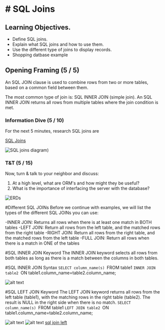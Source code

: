 # # SQL Joins

## Learning Objectives.
- Define SQL joins.
- Explain what SQL joins and how to use them.
- Use the different type of joins to display records.
- Shopping datbase example


## Opening Framing (5 / 5)
An SQL JOIN clause is used to combine rows from two or more tables, based on a common field between them.

The most common type of join is: SQL INNER JOIN (simple join). An SQL INNER JOIN returns all rows from multiple tables where the join condition is met.

### Information Dive (5 / 10)
For the next 5 minutes, research SQL joins are

[SQL Joins](http://www.w3schools.com/sql/sql_join.asp)

![SQL joins diagram](Visual_SQL_JOINS_orig.jpg))

### T&T (5 / 15)
Now, turn & talk to your neighbor and discuss:

1. At a high level, what are ORM's and how might they be useful?
2. What is the importance of interfacing the server with the database?


![ERDs](./active-record.png)

#Different SQL JOINs
Before we continue with examples, we will list the types of the different SQL JOINs you can use:

-INNER JOIN: Returns all rows when there is at least one match in BOTH tables
-LEFT JOIN: Return all rows from the left table, and the matched rows from the right table
-RIGHT JOIN: Return all rows from the right table, and the matched rows from the left table
-FULL JOIN: Return all rows when there is a match in ONE of the tables

#SQL INNER JOIN Keyword
The INNER JOIN keyword selects all rows from both tables as long as there is a match between the columns in both tables.

#SQL INNER JOIN Syntax
`SELECT column_name(s)
`FROM table1
`INNER JOIN table2
`ON table1.column_name=table2.column_name;

![alt text](https://github.com/ATL-WDI-Curriculum/sql-joins/blob/master/img_innerjoin.gif "Inner JOIN")

#SQL LEFT JOIN Keyword
The LEFT JOIN keyword returns all rows from the left table (table1), with the matching rows in the right table (table2). The result is NULL in the right side when there is no match.
`SELECT column_name(s)
`FROM table1
`LEFT JOIN table2
`ON table1.column_name=table2.column_name;

![alt text](https://github.com/ATL-WDI-Curriculum/sql-joins/blob/master/img_leftjoin.gif "Left JOIN")
![alt text](https://github.com/ATL-WDI-Curriculum/sql-joins/blob/master/sqlleft.png "example")
[sql join left](http://www.w3schools.com/sql/trysql.asp?filename=trysql_select_join_left)





